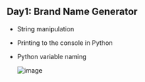 ## Day1: Brand Name Generator

- String manipulation
- Printing to the console in Python
- Python variable naming

  ![image](https://github.com/user-attachments/assets/6385e069-ee8a-48c2-b30d-f727fb9f5803)
